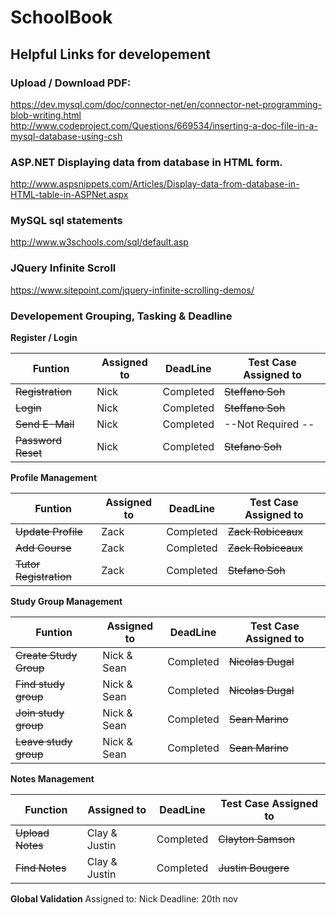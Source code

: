 # SchoolBook

## Helpful Links for developement
### Upload / Download PDF:
https://dev.mysql.com/doc/connector-net/en/connector-net-programming-blob-writing.html
http://www.codeproject.com/Questions/669534/inserting-a-doc-file-in-a-mysql-database-using-csh

### ASP.NET Displaying data from database in HTML form.
http://www.aspsnippets.com/Articles/Display-data-from-database-in-HTML-table-in-ASPNet.aspx

### MySQL sql statements
http://www.w3schools.com/sql/default.asp

### JQuery Infinite Scroll
https://www.sitepoint.com/jquery-infinite-scrolling-demos/

### Developement Grouping, Tasking & Deadline

 **Register / Login**

| Funtion | Assigned to | DeadLine| Test Case Assigned to |
|  -----  |   -------   | ------- | --------------------- |
| ~~Registration~~ | Nick | Completed | ~~Steffano Soh~~ |
| ~~Login~~ | Nick | Completed | ~~Steffano Soh~~ |
| ~~Send E-Mail~~ | Nick | Completed | --Not Required -- |
| ~~Password Reset~~ | Nick | Completed | ~~Stefano Soh~~ |

**Profile Management**

| Funtion | Assigned to | DeadLine| Test Case Assigned to |
|  -----  |   -------   | ------- | --------------------- |
| ~~Update Profile~~ | Zack | Completed | ~~Zack Robiceaux~~ |
| ~~Add Course~~ | Zack | Completed | ~~Zack Robiceaux~~ |
| ~~Tutor Registration~~ | Zack | Completed |~~Stefano Soh~~ |

**Study Group Management**

| Funtion | Assigned to | DeadLine| Test Case Assigned to |
|  -----  |   -------   | ------- | ----------------------|
|~~Create Study Group~~ | Nick & Sean | Completed |~~Nicolas Dugal~~ |
|~~Find study group~~| Nick & Sean | Completed |~~Nicolas Dugal~~  |
|~~Join study group~~| Nick & Sean | Completed |~~Sean Marino~~ |
|~~Leave study group~~| Nick & Sean | Completed |~~Sean Marino~~ |

**Notes Management**

| Function | Assigned to | DeadLine| Test Case Assigned to |
|  -----  |   -------   | ------- | ----------------------|
| ~~Upload Notes~~ | Clay & Justin | Completed |~~Clayton Samson~~ |
| ~~Find Notes~~ | Clay & Justin | Completed |~~Justin Bougere~~ |

**Global Validation**
 Assigned to: Nick
 Deadline: 20th nov
